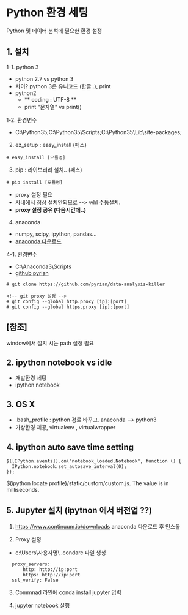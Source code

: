 # Python 환경 세팅
Python 및 데이터 분석에 필요한 환경 설정


## 1. 설치

1-1. python 3
  - python 2.7 vs python 3
  - 차이? python 3은 유니코드 (한글..), print
  - python2
    * ** coding : UTF-8 **
    * print "문자열" vs print()

1-2. 환경변수
  - C:\Python35;C:\Python35\Scripts;C:\Python35\Lib\site-packages;

2. ez_setup : easy_install (패스)
```
# easy_install [모듈명]
```

3. pip : 라이브러리 설치.. (패스)
```
# pip install [모듈명]
```
  - proxy 설정 필요
  - 사내에서 정상 설치안되므로 -->  whl 수동설치.
  - **proxy 설정 공유 (다음시간에..)**

4. anaconda
  - numpy, scipy, ipython, pandas...
  - [anaconda 다운로드](https://www.continuum.io/downloads)

4-1. 환경변수
  - C:\Anaconda3\Scripts
  - [github pyrian](https://github.com/pyrian/data-analysis-killer)

  ```
  # git clone https://github.com/pyrian/data-analysis-killer

  <!-- git proxy 설정 -->
  # git config --global http.proxy [ip]:[port]
  # git config --global https.proxy [ip]:[port]
  ```

## [참조]
window에서 설치 시는 path 설정 필요


## 2. ipython notebook vs idle
 - 개발환경 세팅
 - ipython notebook

## 3. OS X
 - .bash_profile : python 경로 바꾸고. anaconda --> python3
 - 가상환경 제공, virtualenv , virtualwrapper

## 4. ipython auto save time setting
```
$([IPython.events]).on("notebook_loaded.Notebook", function () {
  IPython.notebook.set_autosave_interval(0);
});
```
$(ipython locate profile)/static/custom/custom.js.
The value is in milliseconds.

## 5. Jupyter 설치 (ipytnon 에서 버전업 ??)
1. https://www.continuum.io/downloads anaconda 다운로드 후 인스톨

2. Proxy 설정
  - c:\Users\사용자명\ .condarc 파일 생성
  ```
    proxy_servers:
        http: http://ip:port
        https: http://ip:port
    ssl_verify: False
  ```

3. Commnad 라인에 conda install jupyter 입력

4. jupyter notebook 실행
